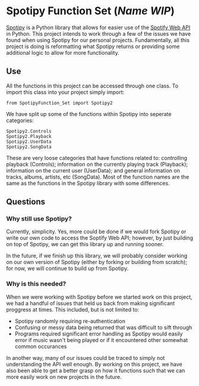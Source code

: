 # Spotipy Function Set (*Name WIP*) 

[Spotipy](https://github.com/plamere/spotipy) is a Python library that allows for easier use of the [Spotify Web API](https://developer.spotify.com/documentation/web-api/) in Python. This project intends to work through a few of the issues we have found when using Spotipy for our personal projects. Fundamentally, all this project is doing is reformatting what Spotipy returns or providing some additional logic to allow for more functionality. 

## Use 

All the functions in this project can be accessed through one class. To import this class into your project simply import: 
```
from SpotipyFunction_Set import Spotipy2
```
We have split up some of the functions within Spotipy into seperate categories: 
```
Spotipy2.Controls
Spotipy2.Playback
Spotipy2.UserData
Spotipy2.SongData
```
These are very loose categories that have functions related to: controlling playback (Controls); information on the currently playing track (Playback); information on the current user (UserData); and general information on tracks, albums, artists, etc (SongData). Most of the function names are the same as the functions in the Spotipy library with some differences. 

## Questions

### Why still use Spotipy? 

Currently, simplicity. Yes, more could be done if we would fork Spotipy or write our own code to access the Soptify Web API; however, by just building on top of Spotipy, we can get this library up and running sooner. 

In the future, if we finish up this library, we will probably consider working on our own version of Spotipy (either by forking or building from scratch); for now, we will continue to build up from Spotipy. 

### Why is this needed?

When we were working with Spotipy before we started work on this project, we had a handful of issues that held us back from making significant proggress at times. This included, but is not limited to: 
- Spotipy randomly requiring re-authentication 
- Confusing or messy data being returned that was difficult to sift through 
- Programs required significant error handling as Spotipy would easily error if music wasn't being played or if it encountered other somewhat common occurances 

In another way, many of our issues could be traced to simply not understanding the API well enough. By working on this project, we have also been able to get a better grasp on how it functions such that we can more easily work on new projects in the future. 
